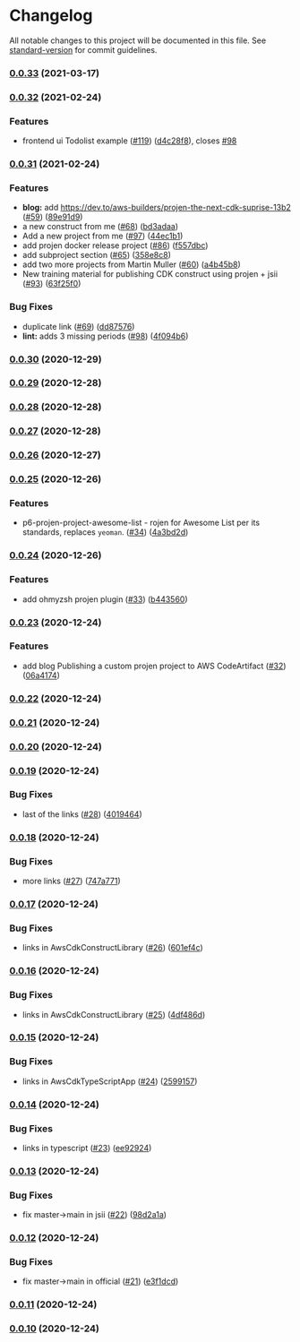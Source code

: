 # Changelog

All notable changes to this project will be documented in this file. See [standard-version](https://github.com/conventional-changelog/standard-version) for commit guidelines.

### [0.0.33](https://github.com/p6m7g8/awesome-projen/compare/v0.0.32...v0.0.33) (2021-03-17)

### [0.0.32](https://github.com/p6m7g8/awesome-projen/compare/v0.0.31...v0.0.32) (2021-02-24)


### Features

* frontend ui Todolist example  ([#119](https://github.com/p6m7g8/awesome-projen/issues/119)) ([d4c28f8](https://github.com/p6m7g8/awesome-projen/commit/d4c28f87af3d198719d35a88fb4c5bdf0a8bbf28)), closes [#98](https://github.com/p6m7g8/awesome-projen/issues/98)

### [0.0.31](https://github.com/p6m7g8/awesome-projen/compare/v0.0.30...v0.0.31) (2021-02-24)


### Features

* **blog:** add https://dev.to/aws-builders/projen-the-next-cdk-suprise-13b2 ([#59](https://github.com/p6m7g8/awesome-projen/issues/59)) ([89e91d9](https://github.com/p6m7g8/awesome-projen/commit/89e91d9b40d5fea271e96cfc951a6b000529e27c))
* a new construct from me ([#68](https://github.com/p6m7g8/awesome-projen/issues/68)) ([bd3adaa](https://github.com/p6m7g8/awesome-projen/commit/bd3adaa73178d75aa3d774bc1946710974c4feac))
* Add a new project from me ([#97](https://github.com/p6m7g8/awesome-projen/issues/97)) ([44ec1b1](https://github.com/p6m7g8/awesome-projen/commit/44ec1b1c053beb9d1d8882e56a653b35e7a166a8))
* add projen docker release project ([#86](https://github.com/p6m7g8/awesome-projen/issues/86)) ([f557dbc](https://github.com/p6m7g8/awesome-projen/commit/f557dbc081cb2a17cbeda8ca2f9aa168c6bc592f))
* add subproject section ([#65](https://github.com/p6m7g8/awesome-projen/issues/65)) ([358e8c8](https://github.com/p6m7g8/awesome-projen/commit/358e8c802a669eaf7099e6b97132f675ca03a901))
* add two more projects from Martin Muller ([#60](https://github.com/p6m7g8/awesome-projen/issues/60)) ([a4b45b8](https://github.com/p6m7g8/awesome-projen/commit/a4b45b83b282ecd9dee15f74d19bf93ed3c37820))
* New training material for publishing CDK construct using projen + jsii ([#93](https://github.com/p6m7g8/awesome-projen/issues/93)) ([63f25f0](https://github.com/p6m7g8/awesome-projen/commit/63f25f06127ada6719cbca7ca4e49e1572c1a0fe))


### Bug Fixes

* duplicate link ([#69](https://github.com/p6m7g8/awesome-projen/issues/69)) ([dd87576](https://github.com/p6m7g8/awesome-projen/commit/dd8757662fea341cf1ecdb581c68a029a3d96d11))
* **lint:** adds 3 missing periods ([#98](https://github.com/p6m7g8/awesome-projen/issues/98)) ([4f094b6](https://github.com/p6m7g8/awesome-projen/commit/4f094b6aefd3f8761c53a0b75cee6c6e31843371))

### [0.0.30](https://github.com/p6m7g8/awesome-projen/compare/v0.0.29...v0.0.30) (2020-12-29)

### [0.0.29](https://github.com/p6m7g8/awesome-projen/compare/v0.0.28...v0.0.29) (2020-12-28)

### [0.0.28](https://github.com/p6m7g8/awesome-projen/compare/v0.0.27...v0.0.28) (2020-12-28)

### [0.0.27](https://github.com/p6m7g8/awesome-projen/compare/v0.0.26...v0.0.27) (2020-12-28)

### [0.0.26](https://github.com/p6m7g8/awesome-projen/compare/v0.0.25...v0.0.26) (2020-12-27)

### [0.0.25](https://github.com/p6m7g8/awesome-projen/compare/v0.0.24...v0.0.25) (2020-12-26)


### Features

* p6-projen-project-awesome-list - rojen for Awesome List per its standards, replaces `yeoman`. ([#34](https://github.com/p6m7g8/awesome-projen/issues/34)) ([4a3bd2d](https://github.com/p6m7g8/awesome-projen/commit/4a3bd2dfe6c460e2c919941054b4cf51bafe408d))

### [0.0.24](https://github.com/p6m7g8/awesome-projen/compare/v0.0.23...v0.0.24) (2020-12-26)


### Features

* add ohmyzsh projen plugin ([#33](https://github.com/p6m7g8/awesome-projen/issues/33)) ([b443560](https://github.com/p6m7g8/awesome-projen/commit/b4435609ed2afedf11980be9757c275584be3c35))

### [0.0.23](https://github.com/p6m7g8/awesome-projen/compare/v0.0.22...v0.0.23) (2020-12-24)


### Features

* add blog Publishing a custom projen project to AWS CodeArtifact ([#32](https://github.com/p6m7g8/awesome-projen/issues/32)) ([06a4174](https://github.com/p6m7g8/awesome-projen/commit/06a4174194de4b441436761f7af22dd30b61854c))

### [0.0.22](https://github.com/p6m7g8/awesome-projen/compare/v0.0.21...v0.0.22) (2020-12-24)

### [0.0.21](https://github.com/p6m7g8/awesome-projen/compare/v0.0.20...v0.0.21) (2020-12-24)

### [0.0.20](https://github.com/p6m7g8/awesome-projen/compare/v0.0.19...v0.0.20) (2020-12-24)

### [0.0.19](https://github.com/p6m7g8/awesome-projen/compare/v0.0.18...v0.0.19) (2020-12-24)


### Bug Fixes

* last of the links ([#28](https://github.com/p6m7g8/awesome-projen/issues/28)) ([4019464](https://github.com/p6m7g8/awesome-projen/commit/401946466c8ed41eb6d8e7234b8b6eb3393bb2f9))

### [0.0.18](https://github.com/p6m7g8/awesome-projen/compare/v0.0.17...v0.0.18) (2020-12-24)


### Bug Fixes

* more links ([#27](https://github.com/p6m7g8/awesome-projen/issues/27)) ([747a771](https://github.com/p6m7g8/awesome-projen/commit/747a7716ebd77489cc54caf118852e34182531cf))

### [0.0.17](https://github.com/p6m7g8/awesome-projen/compare/v0.0.16...v0.0.17) (2020-12-24)


### Bug Fixes

* links in AwsCdkConstructLibrary ([#26](https://github.com/p6m7g8/awesome-projen/issues/26)) ([601ef4c](https://github.com/p6m7g8/awesome-projen/commit/601ef4c912c06ed840cc8206377783e1fec2bbdf))

### [0.0.16](https://github.com/p6m7g8/awesome-projen/compare/v0.0.15...v0.0.16) (2020-12-24)


### Bug Fixes

* links in AwsCdkConstructLibrary ([#25](https://github.com/p6m7g8/awesome-projen/issues/25)) ([4df486d](https://github.com/p6m7g8/awesome-projen/commit/4df486de67874b31782e96f900e58e234870234f))

### [0.0.15](https://github.com/p6m7g8/awesome-projen/compare/v0.0.14...v0.0.15) (2020-12-24)


### Bug Fixes

* links in AwsCdkTypeScriptApp ([#24](https://github.com/p6m7g8/awesome-projen/issues/24)) ([2599157](https://github.com/p6m7g8/awesome-projen/commit/259915725cc69f609aae797f4eb38659799e6607))

### [0.0.14](https://github.com/p6m7g8/awesome-projen/compare/v0.0.13...v0.0.14) (2020-12-24)


### Bug Fixes

* links in typescript ([#23](https://github.com/p6m7g8/awesome-projen/issues/23)) ([ee92924](https://github.com/p6m7g8/awesome-projen/commit/ee92924939479fe384aa0640cba0167a1c4c10d0))

### [0.0.13](https://github.com/p6m7g8/awesome-projen/compare/v0.0.12...v0.0.13) (2020-12-24)


### Bug Fixes

* fix master->main in jsii ([#22](https://github.com/p6m7g8/awesome-projen/issues/22)) ([98d2a1a](https://github.com/p6m7g8/awesome-projen/commit/98d2a1a117f266a0031da5c0c9b324e24db59c6f))

### [0.0.12](https://github.com/p6m7g8/awesome-projen/compare/v0.0.11...v0.0.12) (2020-12-24)


### Bug Fixes

* fix master->main in official ([#21](https://github.com/p6m7g8/awesome-projen/issues/21)) ([e3f1dcd](https://github.com/p6m7g8/awesome-projen/commit/e3f1dcd1a20236293a5694f99fc7a041988f0e45))

### [0.0.11](https://github.com/p6m7g8/awesome-projen/compare/v0.0.10...v0.0.11) (2020-12-24)

### [0.0.10](https://github.com/p6m7g8/awesome-projen/compare/v0.0.9...v0.0.10) (2020-12-24)
